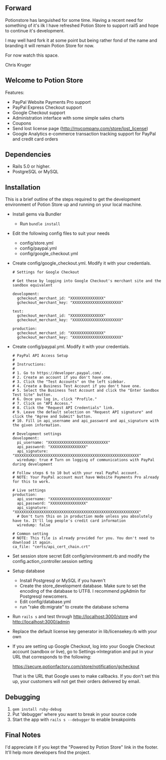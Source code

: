 Forward
-------

Potionstore has languished for some time. Having a recent need for something of it's ilk 
I have refreshed Potion Store to support rail5 and hope to continue it's development. 

I may well hard fork it at some point but being rather fond of the name and branding it 
will remain Potion Store for now.

For now watch this space. 

Chris Kruger

Welcome to Potion Store
-----------------------

Features:

- PayPal Website Payments Pro support
- PayPal Express Checkout support
- Google Checkout support
- Administration interface with some simple sales charts
- Coupons
- Send lost license page (http://mycompany.com/store/lost_license)
- Google Analytics e-commerce transaction tracking support for PayPal and credit card orders


Dependencies
------------

- Rails 5.0 or higher.
- PostgreSQL or MySQL


Installation
------------

This is a brief outline of the steps required to get the development environment of Potion Store up
and running on your local machine.

- Install gems via Bundler
  - Run ```bundle install```

- Edit the following config files to suit your needs

  - config/store.yml
  - config/paypal.yml
  - config/google_checkout.yml

- Create config/google_checkout.yml. Modify it with your credentials.
  ```
  # Settings for Google Checkout

  # Get these by logging into Google Checkout's merchant site and the sandbox equivalent

  development:
    gcheckout_merchant_id: "XXXXXXXXXXXXXXX"
    gcheckout_merchant_key: "XXXXXXXXXXXXXXXXXXXXXX"

  test:
    gcheckout_merchant_id: "XXXXXXXXXXXXXXX"
    gcheckout_merchant_key: "XXXXXXXXXXXXXXXXXXXXXX"

  production:
    gcheckout_merchant_id: "XXXXXXXXXXXXXXX"
    gcheckout_merchant_key: "XXXXXXXXXXXXXXXXXXXXXX"
  ```
  
- Create config/paypal.yml. Modify it with your credentials.
  ```
  # PayPal API Access Setup
  #
  # Instructions:
  #
  # 1. Go to https://developer.paypal.com/.
  # 2. Create an account if you don't have one.
  # 3. Click the "Test Accounts" on the left sidebar.
  # 4. Create a Business Test Account if you don't have one.
  # 5. Select the Business Test Account and click the "Enter Sandbox Test Site" button.
  # 6. Once you log in, click "Profile."
  # 7. Click on "API Access."
  # 8. Click the "Request API Credentials" link.
  # 9. Leave the default selection on "Request API signature" and click the "Agree and Submit" button.
  # 10. Fill in api_username and api_password and api_signature with the given information.

  # Development settings
  development:
    pi_username: "XXXXXXXXXXXXXXXXXXXXXXXXXXX"
    api_password: "XXXXXXXXXXXXXXXX"
    api_signature: "XXXXXXXXXXXXXXXXXXXXXXXXXXXXXXXXXXXXXXXXXXXXXXXXXXXXXXXX"
    wiredump: true # Turn on logging of communications with PayPal during development

  # Follow steps 6 to 10 but with your real PayPal account.
  # NOTE: Your PayPal account must have Website Payments Pro already for this to work.

  # Live settings
  production:
    api_username: "XXXXXXXXXXXXXXXXXXXXXXXXXXX"
    api_password: "XXXXXXXXXXXXXXXX"
    api_signature: "XXXXXXXXXXXXXXXXXXXXXXXXXXXXXXXXXXXXXXXXXXXXXXXXXXXXXXXX"
    # Don't turn this on in production mode unless you absolutely have to. It'll log people's credit card information
    wiredump: false 

  # Common setting
  # NOTE: This file is already provided for you. You don't need to download it again.
  ca_file: "certs/api_cert_chain.crt"
  ```
- Set session store secret
  Edit config/environment.rb and modify the config.action_controller.session setting

- Setup database
  - Install Postgresql or MySQL if you haven't
  - Create the store_development database.
  	Make sure to set the encoding of the database to UTF8.
	I recommend pgAdmin for Postgresql newcomers.
  - Edit config/database.yml
  - run "rake db:migrate" to create the database schema
   
- Run ```rails s``` and test through
  <http://localhost:3000/store> and
  <http://localhost:3000/admin>

- Replace the default license key generator in lib/licensekey.rb with your own

- If you are setting up Google Checkout, log into your Google Checkout account (sandbox or live), go
  to Settings->Integration and put in your URL that corresponds to the following:

  https://secure.potionfactory.com/store/notification/gcheckout

  That is the URL that Google uses to make callbacks. If you don't set this up, your customers will
  not get their orders delivered by email.


Debugging
---------

1. ```gem install ruby-debug```
2. Put 'debugger' where you want to break in your source code
3. Start the app with ```rails s --debugger``` to enable breakpoints

  
Final Notes
-----------

I'd appreciate it if you kept the "Powered by Potion Store" link in the footer. It'll help more developers find the project.
